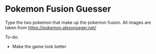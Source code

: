 # Pokemon Fusion Guesser

Type the two pokemon that make up the pokemon fusion. All images are taken from https://pokemon.alexonsager.net/

To-do: 
 - Make the game look better